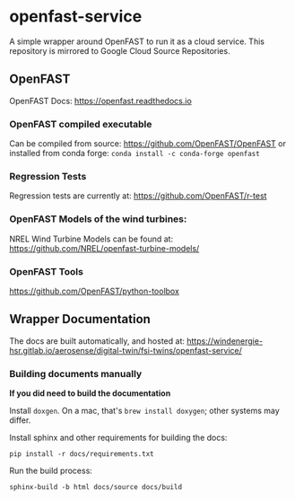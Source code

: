 # openfast-service
A simple wrapper around OpenFAST to run it as a cloud service. This repository is mirrored to Google Cloud Source Repositories.

## OpenFAST
OpenFAST Docs: https://openfast.readthedocs.io
### OpenFAST compiled executable
Can be compiled from source: https://github.com/OpenFAST/OpenFAST
or installed from conda forge:
`conda install -c conda-forge openfast`

### Regression Tests
Regression tests are currently at:
https://github.com/OpenFAST/r-test


### OpenFAST Models of the wind turbines:
NREL Wind Turbine Models can be found at:
https://github.com/NREL/openfast-turbine-models/


### OpenFAST Tools
https://github.com/OpenFAST/python-toolbox

## Wrapper Documentation

The docs are built automatically, and hosted at:
https://windenergie-hsr.gitlab.io/aerosense/digital-twin/fsi-twins/openfast-service/

### Building documents manually

**If you did need to build the documentation**

Install `doxgen`. On a mac, that's `brew install doxygen`; other systems may differ.

Install sphinx and other requirements for building the docs:
```
pip install -r docs/requirements.txt
```

Run the build process:
```
sphinx-build -b html docs/source docs/build
```
